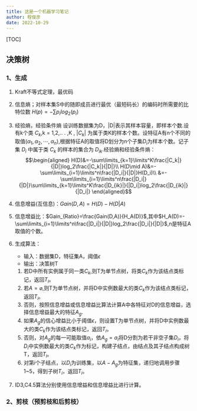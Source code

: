 ```yaml
---
title: 这是一个机器学习笔记
author: 程俊彦
date: 2022-10-29
---
```

[TOC]


## 决策树
### 1、生成
1. Kraft不等式定理，最优码
2. 信息熵；对样本集S中的随即成员进行最优（最短码长）的编码时所需要的比特位数 $H(p)=-\sum p_ilog_2(p_i)$
3. 经验熵，经验条件熵
   设训练数据集为D，|D|表示其样本容量，即样本个数.设有k个类 $C_k$,k = 
1,2,.. . ,K , $|C_k|$ 为属于类K的样本个数。设特征A有n个不同的取值$(\alpha_1,\alpha_2,\cdots,\alpha_n)$,根据特征A的取值将D划分为n个子集$D_i$为样本个数。记子集 $D_i$ 中属于类 $C_k$ 的样本的集合为 $D_{ik}$.经验熵和经验条件熵：
$$\begin{aligned}
H(D)&=-\sum\limits_{k=1}\limits^K\frac{|C_k|}{|D|}log_2\frac{|C_k|}{|D|}\\
H(D\mid A)&=-\sum\limits_{i=1}\limits^n\frac{|D_i|}{|D|}H(D_i)\\
&=-\sum\limits_{i=1}\limits^n\frac{|D_i|}{|D|}\sum\limits_{k=1}\limits^K\frac{|D_{ik}|}{|D_i|}log_2\frac{|D_{ik}|}{|D_i|}
\end{aligned}$$

4. 信息增益(互信息)：$Gain(D,A)=H(D)-H(D|A)$
5. 信息增益比：$Gain_{Ratio}=\frac{Gain(D,A)}{H_A(D)}$,其中$H_A(D)=-\sum\limits_{i=1}\limits^n\frac{|D_i|}{|D|}log_2\frac{|D_i|}{|D|}$,n是特征A取值的个数。
6. 生成算法：
   - 输入：数据集D，特征集A，阈值$\epsilon$
   - 输出：决策树T
   1. 若D中所有实例属于同一类$C_k$,则T为单节点树，将类$C_k$作为该结点类标记，返回$T_i$。
   2. 若$A=\varnothing$,则T为单节点树，并将D中实例数最大的类$C_k$作为该结点类标记，返回$T_i$。
   3. 否则，按照信息增益或信息增益比算法计算A中各特征对D的信息增益，选择信息增益最大的特征$A_g$.
   4. 如果$A_g$的信心增益比小于阈值$\epsilon$，则设置T为单节点树，并将D中实例数最大的类$C_k$作为该结点类标记，返回$T_i$。
   5. 否则，对$A_g$的每一可能取值$a_i$，依$A_g=a_i$将D分割为若干非空子集$D_i$，将$D_i$中实例数最大的类$C_k$作为标记，构建子结点，由结点及其子结点构成树T，返回$T_i$。
   6. 对第$i$个子结点，以$D_i$为训练集，以$A-A_g$为特征集，递归地调用步骤1~5，得到子树$T_i$，返回$T_i$。
7. ID3,C4.5算法分别使用信息增益和信息增益比进行计算。

### 2、剪枝（预剪枝和后剪枝）